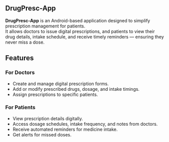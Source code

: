 DrugPresc-App
-----------------

**DrugPresc-App** is an Android-based application designed to simplify prescription management for patients.  
It allows doctors to issue digital prescriptions, and patients to view their drug details, intake schedule, and receive timely reminders — ensuring they never miss a dose.

Features
--------
###  For Doctors
- Create and manage digital prescription forms.
- Add or modify prescribed drugs, dosage, and intake timings.
- Assign prescriptions to specific patients.

###  For Patients
- View prescription details digitally.
- Access dosage schedules, intake frequency, and notes from doctors.
- Receive automated reminders for medicine intake.
- Get alerts for missed doses.
